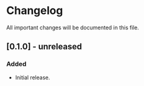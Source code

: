 # Changelog

All important changes will be documented in this file.

## [0.1.0] - unreleased

### Added

- Initial release.
